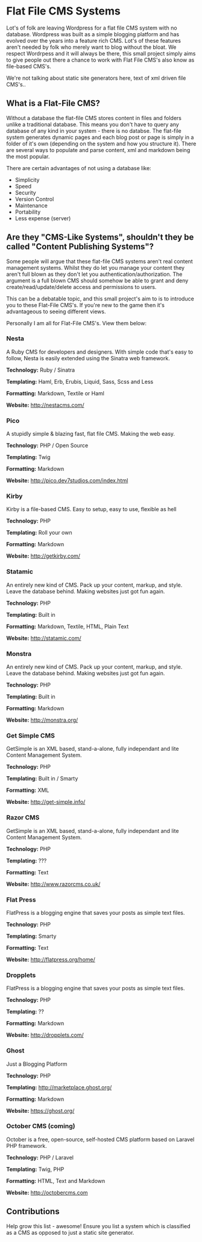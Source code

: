 Flat File CMS Systems 
=====================

Lot's of folk are leaving Wordpress for a flat file CMS system with no database. Wordpress was built as a simple blogging platform and has evolved over the years into a feature rich CMS. Lot's of these features aren't needed by folk who merely want to blog without the bloat. We respect Wordrpess and it will always be there, this small project simply aims to give people out there a chance to work with Flat File CMS's also know as file-based CMS's.

We're not talking about static site generators here, text of xml driven file CMS's..

## What is a Flat-File CMS?

Without a database the flat-file CMS stores content in files and folders unlike a traditional database. This means you don't have to query any database of any kind in your system -  there is no databse. The flat-file system generates dynamic pages and each blog post or page is simply in a folder of it's own (depending on the system and how you structure it). There are several ways to populate and parse content, xml and markdown being the most popular.

There are certain advantages of not using a database like:

* Simplicity
* Speed
* Security
* Version Control
* Maintenance
* Portability
* Less expense (server)

## Are they "CMS-Like Systems", shouldn't they be called "Content Publishing Systems"?

Some people will argue that these flat-file CMS systems aren't real content management systems. Whilst they do let you manage your content they aren't full blown as they don't let you authentication/authorization. The argument is a full blown CMS should somehow be able to grant and deny create/read/update/delete access and permissions to users.

This can be a debatable topic, and this small project's aim to is to introduce you to these Flat-File CMS's. If you're new to the game then it's advantageous to seeing different views. 

Personally I am all for Flat-File CMS's. View them below:

### Nesta

A Ruby CMS for developers and designers. With simple code that's easy to follow, Nesta is easily extended using the Sinatra web framework.

**Technology:** Ruby / Sinatra

**Templating:** Haml, Erb, Erubis, Liquid, Sass, Scss and Less

**Formatting:** Markdown, Textile or Haml

**Website:** http://nestacms.com/


### Pico

A stupidly simple & blazing fast, flat file CMS. Making the web easy.

**Technology:** PHP / Open Source

**Templating:** Twig

**Formatting:** Markdown

**Website:** http://pico.dev7studios.com/index.html

### Kirby

Kirby is a file-based CMS. Easy to setup, easy to use, flexible as hell

**Technology:** PHP

**Templating:** Roll your own

**Formatting:** Markdown

**Website:** http://getkirby.com/

### Statamic

An entirely new kind of CMS. Pack up your content, markup, and style. Leave the database behind. Making websites just got fun again.

**Technology:** PHP

**Templating:** Built in

**Formatting:** Markdown, Textile, HTML, Plain Text

**Website:** http://statamic.com/

### Monstra

An entirely new kind of CMS. Pack up your content, markup, and style. Leave the database behind. Making websites just got fun again.

**Technology:** PHP

**Templating:** Built in

**Formatting:** Markdown

**Website:** http://monstra.org/

### Get Simple CMS

 GetSimple is an XML based, stand-a-alone, fully independant and lite Content Management System.

**Technology:** PHP

**Templating:** Built in / Smarty

**Formatting:** XML

**Website:** http://get-simple.info/

### Razor CMS

 GetSimple is an XML based, stand-a-alone, fully independant and lite Content Management System.

**Technology:** PHP

**Templating:** ???

**Formatting:** Text

**Website:** http://www.razorcms.co.uk/

### Flat Press

FlatPress is a blogging engine that saves your posts as simple text files.

**Technology:** PHP

**Templating:** Smarty

**Formatting:** Text

**Website:** http://flatpress.org/home/

### Dropplets

FlatPress is a blogging engine that saves your posts as simple text files.

**Technology:** PHP

**Templating:** ??

**Formatting:** Markdown

**Website:** http://dropplets.com/

### Ghost

Just a Blogging Platform

**Technology:** PHP

**Templating:** http://marketplace.ghost.org/

**Formatting:** Markdown

**Website:** https://ghost.org/

### October CMS (coming)

October is a free, open-source, self-hosted CMS platform based on Laravel PHP framework. 

**Technology:** PHP / Laravel

**Templating:** Twig, PHP

**Formatting:** HTML, Text and Markdown

**Website:** http://octobercms.com


## Contributions

Help grow this list - awesome! Ensure you list a system which is classified as a CMS as opposed to just a static site generator.






